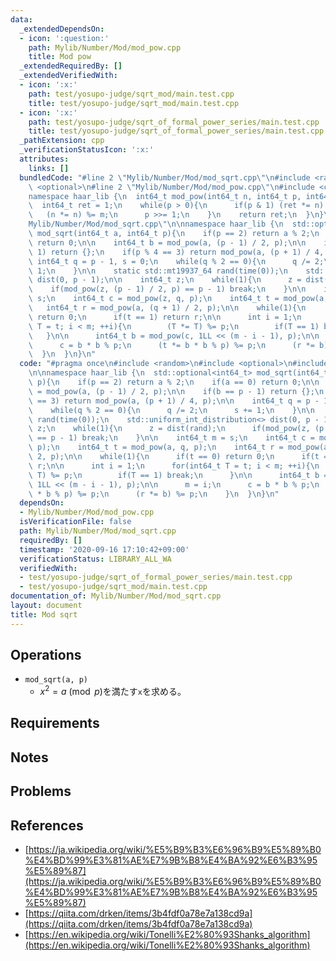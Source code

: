 ```yaml
---
data:
  _extendedDependsOn:
  - icon: ':question:'
    path: Mylib/Number/Mod/mod_pow.cpp
    title: Mod pow
  _extendedRequiredBy: []
  _extendedVerifiedWith:
  - icon: ':x:'
    path: test/yosupo-judge/sqrt_mod/main.test.cpp
    title: test/yosupo-judge/sqrt_mod/main.test.cpp
  - icon: ':x:'
    path: test/yosupo-judge/sqrt_of_formal_power_series/main.test.cpp
    title: test/yosupo-judge/sqrt_of_formal_power_series/main.test.cpp
  _pathExtension: cpp
  _verificationStatusIcon: ':x:'
  attributes:
    links: []
  bundledCode: "#line 2 \"Mylib/Number/Mod/mod_sqrt.cpp\"\n#include <random>\n#include\
    \ <optional>\n#line 2 \"Mylib/Number/Mod/mod_pow.cpp\"\n#include <cstdint>\n\n\
    namespace haar_lib {\n  int64_t mod_pow(int64_t n, int64_t p, int64_t m){\n  \
    \  int64_t ret = 1;\n    while(p > 0){\n      if(p & 1) (ret *= n) %= m;\n   \
    \   (n *= n) %= m;\n      p >>= 1;\n    }\n    return ret;\n  }\n}\n#line 5 \"\
    Mylib/Number/Mod/mod_sqrt.cpp\"\n\nnamespace haar_lib {\n  std::optional<int64_t>\
    \ mod_sqrt(int64_t a, int64_t p){\n    if(p == 2) return a % 2;\n    if(a == 0)\
    \ return 0;\n\n    int64_t b = mod_pow(a, (p - 1) / 2, p);\n\n    if(b == p -\
    \ 1) return {};\n    if(p % 4 == 3) return mod_pow(a, (p + 1) / 4, p);\n\n   \
    \ int64_t q = p - 1, s = 0;\n    while(q % 2 == 0){\n      q /= 2;\n      s +=\
    \ 1;\n    }\n\n    static std::mt19937_64 rand(time(0));\n    std::uniform_int_distribution<>\
    \ dist(0, p - 1);\n\n    int64_t z;\n    while(1){\n      z = dist(rand);\n  \
    \    if(mod_pow(z, (p - 1) / 2, p) == p - 1) break;\n    }\n\n    int64_t m =\
    \ s;\n    int64_t c = mod_pow(z, q, p);\n    int64_t t = mod_pow(a, q, p);\n \
    \   int64_t r = mod_pow(a, (q + 1) / 2, p);\n\n    while(1){\n      if(t == 0)\
    \ return 0;\n      if(t == 1) return r;\n\n      int i = 1;\n      for(int64_t\
    \ T = t; i < m; ++i){\n        (T *= T) %= p;\n        if(T == 1) break;\n   \
    \   }\n\n      int64_t b = mod_pow(c, 1LL << (m - i - 1), p);\n\n      m = i;\n\
    \      c = b * b % p;\n      (t *= b * b % p) %= p;\n      (r *= b) %= p;\n  \
    \  }\n  }\n}\n"
  code: "#pragma once\n#include <random>\n#include <optional>\n#include \"Mylib/Number/Mod/mod_pow.cpp\"\
    \n\nnamespace haar_lib {\n  std::optional<int64_t> mod_sqrt(int64_t a, int64_t\
    \ p){\n    if(p == 2) return a % 2;\n    if(a == 0) return 0;\n\n    int64_t b\
    \ = mod_pow(a, (p - 1) / 2, p);\n\n    if(b == p - 1) return {};\n    if(p % 4\
    \ == 3) return mod_pow(a, (p + 1) / 4, p);\n\n    int64_t q = p - 1, s = 0;\n\
    \    while(q % 2 == 0){\n      q /= 2;\n      s += 1;\n    }\n\n    static std::mt19937_64\
    \ rand(time(0));\n    std::uniform_int_distribution<> dist(0, p - 1);\n\n    int64_t\
    \ z;\n    while(1){\n      z = dist(rand);\n      if(mod_pow(z, (p - 1) / 2, p)\
    \ == p - 1) break;\n    }\n\n    int64_t m = s;\n    int64_t c = mod_pow(z, q,\
    \ p);\n    int64_t t = mod_pow(a, q, p);\n    int64_t r = mod_pow(a, (q + 1) /\
    \ 2, p);\n\n    while(1){\n      if(t == 0) return 0;\n      if(t == 1) return\
    \ r;\n\n      int i = 1;\n      for(int64_t T = t; i < m; ++i){\n        (T *=\
    \ T) %= p;\n        if(T == 1) break;\n      }\n\n      int64_t b = mod_pow(c,\
    \ 1LL << (m - i - 1), p);\n\n      m = i;\n      c = b * b % p;\n      (t *= b\
    \ * b % p) %= p;\n      (r *= b) %= p;\n    }\n  }\n}\n"
  dependsOn:
  - Mylib/Number/Mod/mod_pow.cpp
  isVerificationFile: false
  path: Mylib/Number/Mod/mod_sqrt.cpp
  requiredBy: []
  timestamp: '2020-09-16 17:10:42+09:00'
  verificationStatus: LIBRARY_ALL_WA
  verifiedWith:
  - test/yosupo-judge/sqrt_of_formal_power_series/main.test.cpp
  - test/yosupo-judge/sqrt_mod/main.test.cpp
documentation_of: Mylib/Number/Mod/mod_sqrt.cpp
layout: document
title: Mod sqrt
---
```


## Operations

- `mod_sqrt(a, p)`
	- $x ^ 2 = a \pmod p$を満たす`x`を求める。

## Requirements

## Notes

## Problems

## References

- [https://ja.wikipedia.org/wiki/%E5%B9%B3%E6%96%B9%E5%89%B0%E4%BD%99%E3%81%AE%E7%9B%B8%E4%BA%92%E6%B3%95%E5%89%87](https://ja.wikipedia.org/wiki/%E5%B9%B3%E6%96%B9%E5%89%B0%E4%BD%99%E3%81%AE%E7%9B%B8%E4%BA%92%E6%B3%95%E5%89%87)
- [https://qiita.com/drken/items/3b4fdf0a78e7a138cd9a](https://qiita.com/drken/items/3b4fdf0a78e7a138cd9a)
- [https://en.wikipedia.org/wiki/Tonelli%E2%80%93Shanks_algorithm](https://en.wikipedia.org/wiki/Tonelli%E2%80%93Shanks_algorithm)
